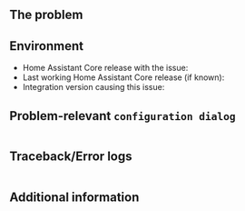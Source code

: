 <!-- READ THIS FIRST:
  - Provide as many details as possible. Paste logs, configuration samples and code into the backticks.
  DO NOT DELETE ANY TEXT from this template! Otherwise, your issue may be closed without comment.
-->
## The problem
<!--
  Describe the issue you are experiencing here to communicate to the
  maintainers. Tell us what you were trying to do and what happened.
-->


## Environment
<!--
  Provide details about the versions you are using, which helps us to reproduce
  and find the issue quicker. Version information is of homeassistant found in the
  Home Assistant frontend: Settings -> About. The installed version of the integration can be found via HACS -> Victron GX modbus TCP
-->

- Home Assistant Core release with the issue:
- Last working Home Assistant Core release (if known):
- Integration version causing this issue:

## Problem-relevant `configuration dialog`
<!--
  An example configuration that caused the problem for you. Fill this out even
  if it seems unimportant to you. Please be sure to remove personal information
  like passwords, private URLs and other credentials. You can provide it as text or as an screenshot.
-->

```yaml

```


## Traceback/Error logs
<!--
  If you come across any trace or error logs, please provide them.
-->

```txt

```

## Additional information

